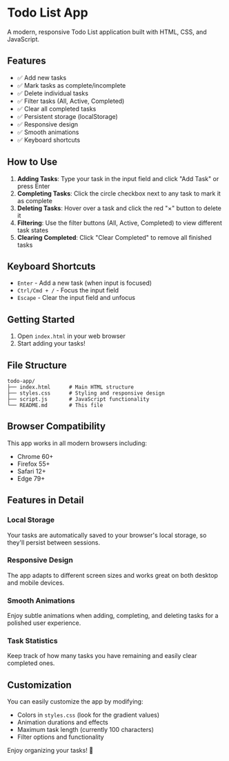 # Todo List App

A modern, responsive Todo List application built with HTML, CSS, and JavaScript.

## Features

- ✅ Add new tasks
- ✅ Mark tasks as complete/incomplete
- ✅ Delete individual tasks
- ✅ Filter tasks (All, Active, Completed)
- ✅ Clear all completed tasks
- ✅ Persistent storage (localStorage)
- ✅ Responsive design
- ✅ Smooth animations
- ✅ Keyboard shortcuts

## How to Use

1. **Adding Tasks**: Type your task in the input field and click "Add Task" or press Enter
2. **Completing Tasks**: Click the circle checkbox next to any task to mark it as complete
3. **Deleting Tasks**: Hover over a task and click the red "×" button to delete it
4. **Filtering**: Use the filter buttons (All, Active, Completed) to view different task states
5. **Clearing Completed**: Click "Clear Completed" to remove all finished tasks

## Keyboard Shortcuts

- `Enter` - Add a new task (when input is focused)
- `Ctrl/Cmd + /` - Focus the input field
- `Escape` - Clear the input field and unfocus

## Getting Started

1. Open `index.html` in your web browser
2. Start adding your tasks!

## File Structure

```
todo-app/
├── index.html      # Main HTML structure
├── styles.css      # Styling and responsive design
├── script.js       # JavaScript functionality
└── README.md       # This file
```

## Browser Compatibility

This app works in all modern browsers including:
- Chrome 60+
- Firefox 55+
- Safari 12+
- Edge 79+

## Features in Detail

### Local Storage
Your tasks are automatically saved to your browser's local storage, so they'll persist between sessions.

### Responsive Design
The app adapts to different screen sizes and works great on both desktop and mobile devices.

### Smooth Animations
Enjoy subtle animations when adding, completing, and deleting tasks for a polished user experience.

### Task Statistics
Keep track of how many tasks you have remaining and easily clear completed ones.

## Customization

You can easily customize the app by modifying:
- Colors in `styles.css` (look for the gradient values)
- Animation durations and effects
- Maximum task length (currently 100 characters)
- Filter options and functionality

Enjoy organizing your tasks! 🎉